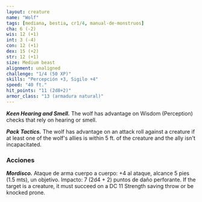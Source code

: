 ```yaml
---
layout: creature
name: "Wolf"
tags: [mediana, bestia, cr1/4, manual-de-monstruos]
cha: 6 (-2)
wis: 12 (+1)
int: 3 (-4)
con: 12 (+1)
dex: 15 (+2)
str: 12 (+1)
size: Medium beast
alignment: unaligned
challenge: "1/4 (50 XP)"
skills: "Percepción +3, Sigilo +4"
speed: "40 ft."
hit_points: "11 (2d8+2)"
armor_class: "13 (armadura natural)"
---
```


***Keen Hearing and Smell.*** The wolf has advantage on Wisdom (Perception) checks that rely on hearing or smell.

***Pack Tactics.*** The wolf has advantage on an attack roll against a creature if at least one of the wolf's allies is within 5 ft. of the creature and the ally isn't incapacitated.

### Acciones

***Mordisco.*** Ataque de arma cuerpo a cuerpo: +4 al ataque, alcance 5 pies (1.5 mts), un objetivo. Impacto: 7 (2d4 + 2) puntos de daño perforante. If the target is a creature, it must succeed on a DC 11 Strength saving throw or be knocked prone.
